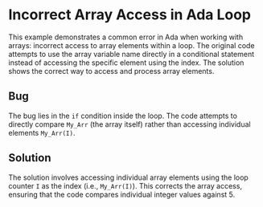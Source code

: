 # Incorrect Array Access in Ada Loop
This example demonstrates a common error in Ada when working with arrays: incorrect access to array elements within a loop.  The original code attempts to use the array variable name directly in a conditional statement instead of accessing the specific element using the index.  The solution shows the correct way to access and process array elements.

## Bug
The bug lies in the `if` condition inside the loop.  The code attempts to directly compare `My_Arr` (the array itself) rather than accessing individual elements `My_Arr(I)`.

## Solution
The solution involves accessing individual array elements using the loop counter `I` as the index (i.e., `My_Arr(I)`). This corrects the array access, ensuring that the code compares individual integer values against 5.